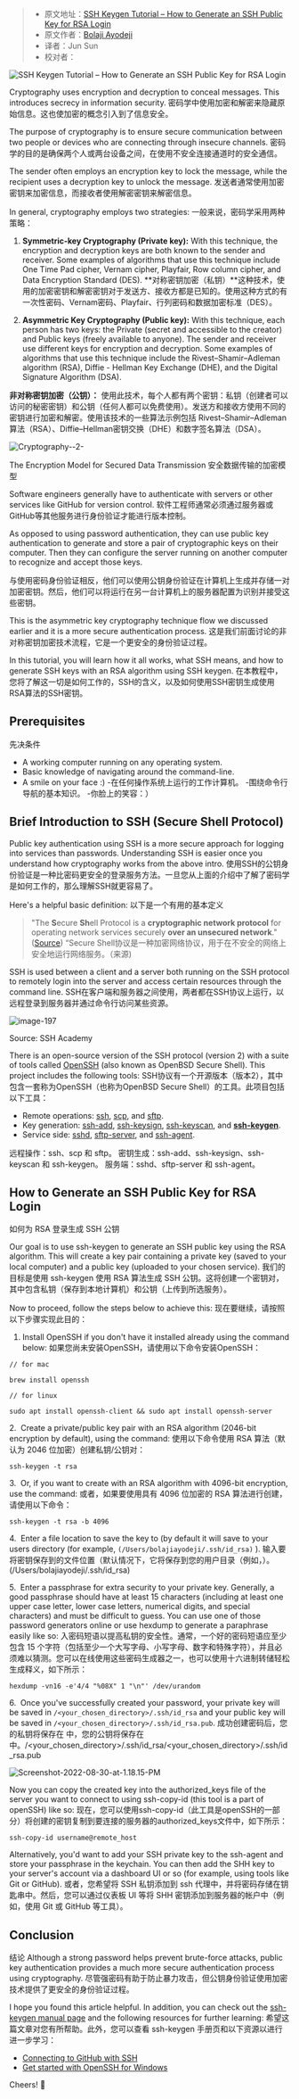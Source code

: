 > -  原文地址：[SSH Keygen Tutorial – How to Generate an SSH Public Key for RSA Login](https://www.freecodecamp.org/news/ssh-keygen-how-to-generate-an-ssh-public-key-for-rsa-login/)
> -  原文作者：[Bolaji Ayodeji](https://www.freecodecamp.org/news/author/bolajiayodeji/)
> -  译者：Jun Sun
> -  校对者：

![SSH Keygen Tutorial – How to Generate an SSH Public Key for RSA Login](https://www.freecodecamp.org/news/content/images/size/w2000/2022/08/article-banner.jpg)

Cryptography uses encryption and decryption to conceal messages. This introduces secrecy in information security.
密码学中使用加密和解密来隐藏原始信息。这也使加密的概念引入到了信息安全。


The purpose of cryptography is to ensure secure communication between two people or devices who are connecting through insecure channels.
密码学的目的是确保两个人或两台设备之间，在使用不安全连接通道时的安全通信。


The sender often employs an encryption key to lock the message, while the recipient uses a decryption key to unlock the message.
发送者通常使用加密密钥来加密信息，而接收者使用解密密钥来解密信息。


In general, cryptography employs two strategies:
一般来说，密码学采用两种策略：

1.  **Symmetric-key Cryptography (Private key):** With this technique, the encryption and decryption keys are both known to the sender and receiver. Some examples of algorithms that use this technique include One Time Pad cipher, Vernam cipher, Playfair, Row column cipher, and Data Encryption Standard (DES).
**对称密钥加密（私钥）**这种技术，使用的加密密钥和解密密钥对于发送方、接收方都是已知的。使用这种方式的有一次性密码、Vernam密码、Playfair、行列密码和数据加密标准（DES）。

2.  **Asymmetric Key Cryptography (Public key):** With this technique, each person has two keys: the Private (secret and accessible to the creator) and Public keys (freely available to anyone). The sender and receiver use different keys for encryption and decryption. Some examples of algorithms that use this technique include the Rivest–Shamir–Adleman algorithm (RSA), Diffie - Hellman Key Exchange (DHE), and the Digital Signature Algorithm (DSA).

**非对称密钥加密（公钥）：** 使用此技术，每个人都有两个密钥：私钥（创建者可以访问的秘密密钥）和公钥（任何人都可以免费使用）。发送方和接收方使用不同的密钥进行加密和解密。使用该技术的一些算法示例包括 Rivest–Shamir–Adleman算法（RSA）、Diffie–Hellman密钥交换（DHE）和数字签名算法（DSA）。


![Cryptography--2-](https://www.freecodecamp.org/news/content/images/2022/06/Cryptography--2-.png)

The Encryption Model for Secured Data Transmission
安全数据传输的加密模型


Software engineers generally have to authenticate with servers or other services like GitHub for version control.
软件工程师通常必须通过服务器或GitHub等其他服务进行身份验证才能进行版本控制。


As opposed to using password authentication, they can use public key authentication to generate and store a pair of cryptographic keys on their computer. Then they can configure the server running on another computer to recognize and accept those keys.

与使用密码身份验证相反，他们可以使用公钥身份验证在计算机上生成并存储一对加密密钥。然后，他们可以将运行在另一台计算机上的服务器配置为识别并接受这些密钥。

This is the asymmetric key cryptography technique flow we discussed earlier and it is a more secure authentication process.
这是我们前面讨论的非对称密钥加密技术流程，它是一个更安全的身份验证过程。


In this tutorial, you will learn how it all works, what SSH means, and how to generate SSH keys with an RSA algorithm using SSH keygen.
在本教程中，您将了解这一切是如何工作的，SSH的含义，以及如何使用SSH密钥生成使用RSA算法的SSH密钥。

## Prerequisites
先决条件

-   A working computer running on any operating system.
-   Basic knowledge of navigating around the command-line.
-   A smile on your face :)
-在任何操作系统上运行的工作计算机。
-围绕命令行导航的基本知识。
-你脸上的笑容：）


## Brief Introduction to SSH (**S**ecure **Sh**ell Protocol)

Public key authentication using SSH is a more secure approach for logging into services than passwords. Understanding SSH is easier once you understand how cryptography works from the above intro.
使用SSH的公钥身份验证是一种比密码更安全的登录服务方法。一旦您从上面的介绍中了解了密码学是如何工作的，那么理解SSH就更容易了。


Here's a helpful basic definition:
以下是一个有用的基本定义

> "The **S**ecure **Sh**ell Protocol is a **cryptographic network protocol** for operating network services securely **over an unsecured network**." ([Source](https://en.wikipedia.org/wiki/Secure_Shell))
“Secure Shell协议是一种加密网络协议，用于在不安全的网络上安全地运行网络服务。（来源)


SSH is used between a client and a server both running on the SSH protocol to remotely login into the server and access certain resources through the command line.
SSH在客户端和服务器之间使用，两者都在SSH协议上运行，以远程登录到服务器并通过命令行访问某些资源。

![image-197](https://www.freecodecamp.org/news/content/images/2022/06/image-197.png)

Source: SSH Academy

There is an open-source version of the SSH protocol (version 2) with a suite of tools called [OpenSSH](https://www.openssh.com) (also known as OpenBSD Secure Shell). This project includes the following tools:
SSH协议有一个开源版本（版本2），其中包含一套称为OpenSSH（也称为OpenBSD Secure Shell）的工具。此项目包括以下工具：

-   Remote operations: [ssh](https://man.openbsd.org/ssh.1), [scp](https://man.openbsd.org/scp.1), and [sftp](https://man.openbsd.org/sftp.1).
-   Key generation: [ssh-add](https://man.openbsd.org/ssh-add.1), [ssh-keysign](https://man.openbsd.org/ssh-keysign.8), [ssh-keyscan](https://man.openbsd.org/ssh-keyscan.1), and [**ssh-keygen**](https://man.openbsd.org/ssh-keygen.1).
-   Service side: [sshd](https://man.openbsd.org/sshd.8), [sftp-server](https://man.openbsd.org/sftp-server.8), and [ssh-agent](https://man.openbsd.org/ssh-agent.1).

远程操作：ssh、scp 和 sftp。
密钥生成：ssh-add、ssh-keysign、ssh-keyscan 和 ssh-keygen。
服务端：sshd、sftp-server 和 ssh-agent。

## How to Generate an SSH Public Key for RSA Login
如何为 RSA 登录生成 SSH 公钥

Our goal is to use ssh-keygen to generate an SSH public key using the RSA algorithm. This will create a key pair containing a private key (saved to your local computer) and a public key (uploaded to your chosen service).
我们的目标是使用 ssh-keygen 使用 RSA 算法生成 SSH 公钥。这将创建一个密钥对，其中包含私钥（保存到本地计算机）和公钥（上传到所选服务）。

Now to proceed, follow the steps below to achieve this:
现在要继续，请按照以下步骤实现此目的：

1.  Install OpenSSH if you don't have it installed already using the command below:
如果您尚未安装OpenSSH，请使用以下命令安装OpenSSH：

```
// for mac

brew install openssh

// for linux

sudo apt install openssh-client && sudo apt install openssh-server
```

2\.  Create a private/public key pair with an RSA algorithm (2046-bit encryption by default), using the command:
使用以下命令使用 RSA 算法（默认为 2046 位加密）创建私钥/公钥对：

```
ssh-keygen -t rsa
```

3\.  Or, if you want to create with an RSA algorithm with 4096-bit encryption, use the command:
或者，如果要使用具有 4096 位加密的 RSA 算法进行创建，请使用以下命令：

```
ssh-keygen -t rsa -b 4096
```

4\.  Enter a file location to save the key to (by default it will save to your users directory (for example, `(/Users/bolajiayodeji/.ssh/id_rsa)` ).
 输入要将密钥保存到的文件位置（默认情况下，它将保存到您的用户目录（例如，）。(/Users/bolajiayodeji/.ssh/id_rsa)

5\.  Enter a passphrase for extra security to your private key. Generally, a good passphrase should have at least 15 characters (including at least one upper case letter, lower case letters, numerical digits, and special characters) and must be difficult to guess. You can use one of those password generators online or use hexdump to generate a paraphrase easily like so:
入密码短语以提高私钥的安全性。通常，一个好的密码短语应至少包含 15 个字符（包括至少一个大写字母、小写字母、数字和特殊字符），并且必须难以猜测。您可以在线使用这些密码生成器之一，也可以使用十六进制转储轻松生成释义，如下所示：

```
hexdump -vn16 -e'4/4 "%08X" 1 "\n"' /dev/urandom
```

6\.  Once you've successfully created your password, your private key will be saved in `/<your_chosen_directory>/.ssh/id_rsa` and your public key will be saved in `/<your_chosen_directory>/.ssh/id_rsa.pub`.
成功创建密码后，您的私钥将保存在 中，您的公钥将保存在 中。/<your_chosen_directory>/.ssh/id_rsa/<your_chosen_directory>/.ssh/id_rsa.pub

![Screenshot-2022-08-30-at-1.18.15-PM](https://www.freecodecamp.org/news/content/images/2022/08/Screenshot-2022-08-30-at-1.18.15-PM.png)

Now you can copy the created key into the authorized\_keys file of the server you want to connect to using ssh-copy-id (this tool is a part of openSSH) like so:
现在，您可以使用ssh-copy-id（此工具是openSSH的一部分）将创建的密钥复制到要连接的服务器的authorized_keys文件中，如下所示：

```
ssh-copy-id username@remote_host
```

Alternatively, you'd want to add your SSH private key to the ssh-agent and store your passphrase in the keychain. You can then add the SHH key to your server's account via a dashboard UI or so (for example, using tools like Git or GitHub).
或者，您希望将 SSH 私钥添加到 ssh 代理中，并将密码存储在钥匙串中。然后，您可以通过仪表板 UI 等将 SHH 密钥添加到服务器的帐户中（例如，使用 Git 或 GitHub 等工具）。



## Conclusion
结论
Although a strong password helps prevent brute-force attacks, public key authentication provides a much more secure authentication process using cryptography.
尽管强密码有助于防止暴力攻击，但公钥身份验证使用加密技术提供了更安全的身份验证过程。

I hope you found this article helpful. In addition, you can check out the [ssh-keygen manual page](https://man.openbsd.org/ssh-keygen.1) and the following resources for further learning:
希望这篇文章对您有所帮助。此外，您可以查看 ssh-keygen 手册页和以下资源以进行进一步学习：

-   [Connecting to GitHub with SSH](https://docs.github.com/en/authentication/connecting-to-github-with-ssh)
-   [Get started with OpenSSH for Windows](https://docs.microsoft.com/en-us/windows-server/administration/openssh/openssh_install_firstuse)

Cheers! 💙
